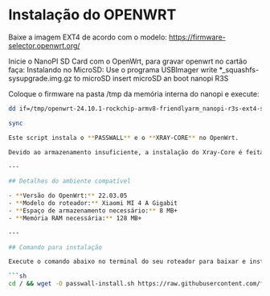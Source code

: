 # Instalação do OPENWRT

Baixe a imagem EXT4 de acordo com o modelo: https://firmware-selector.openwrt.org/

Inicie o NanoPI SD Card com o OpenWrt, para gravar openwrt no cartão faça:
Instalando no MicroSD:
Use o programa USBImager write *_squashfs-sysupgrade.img.gz to microSD
insert microSD an boot nanopi R3S

Coloque o firmware na pasta /tmp da memória interna do nanopi e execute:
```sh
dd if=/tmp/openwrt-24.10.1-rockchip-armv8-friendlyarm_nanopi-r3s-ext4-sysupgrade.img of=/dev/mmcblk0 bs=4M conv=fsync````

sync

Este script instala o **PASSWALL** e o **XRAY-CORE** no OpenWrt.

Devido ao armazenamento insuficiente, a instalação do Xray-Core é feita na memória temporária do roteador, ou seja, ao reiniciar é necessário inserir novamente o arquivo xray na pasta /tmp.

---

## Detalhes do ambiente compatível

- **Versão do OpenWrt:** 22.03.05  
- **Modelo do roteador:** Xiaomi MI 4 A Gigabit  
- **Espaço de armazenamento necessário:** 8 MB+  
- **Memória RAM necessária:** 128 MB+

---

## Comando para instalação

Execute o comando abaixo no terminal do seu roteador para baixar e instalar o script:

```sh
cd / && wget -O passwall-install.sh https://raw.githubusercontent.com/fleetvpngit/PASSWALL/refs/heads/main/passwall-install.sh && chmod +x passwall-install.sh && sh passwall-install.sh
